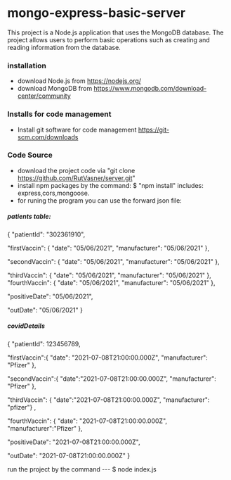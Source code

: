 # mongo-express-basic-server 

This project is a Node.js application that uses the MongoDB database.
The project allows users to perform basic operations such as creating and reading information from the database.

### installation

* download Node.js from  https://nodejs.org/
* download MongoDB from  https://www.mongodb.com/download-center/community

### Installs for code management

* Install git software for code management https://git-scm.com/downloads

### Code Source

* download the project code via "git clone https://github.com/RutVasner/server.git"
* install npm packages by the command:
$ "npm install"
  includes: express,cors,mongoose.
 * for runing the program you can use the forward json file:

##### patients table:
 
  {
  "patientId": "302361910",
  
  "firstVaccin": {
    "date": "05/06/2021",
    "manufacturer": "05/06/2021"
  },
  
  "secondVaccin": {
    "date": "05/06/2021",
    "manufacturer": "05/06/2021"
  },
  
  "thirdVaccin": {
    "date": "05/06/2021",
    "manufacturer": "05/06/2021"
  },
  "fourthVaccin": {
    "date": "05/06/2021",
    "manufacturer": "05/06/2021"
  },
  
  "positiveDate": "05/06/2021",
  
  "outDate": "05/06/2021"
}


##### covidDetails

{
"patientId": 123456789,

"firstVaccin":{ "date": "2021-07-08T21:00:00.000Z",
    "manufacturer": "Pfizer"
    },
    
"secondVaccin":{ 
      "date":"2021-07-08T21:00:00.000Z",
    "manufacturer": "Pfizer"
    },
    
"thirdVaccin": {
"date":"2021-07-08T21:00:00.000Z",
"manufacturer": "pfizer"}
  ,
  
  "fourthVaccin": {
    "date": "2021-07-08T21:00:00.000Z",
    "manufacturer":"Pfizer"
  },
  
  "positiveDate":  "2021-07-08T21:00:00.000Z",
  
  "outDate":  "2021-07-08T21:00:00.000Z"
}

  
  
run the project by the command --- $ node index.js
